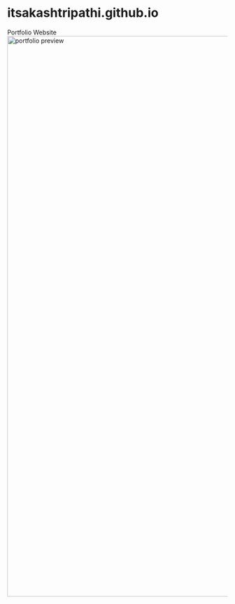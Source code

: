 # itsakashtripathi.github.io
Portfolio Website
<img width="1280" alt="portfolio preview" src="https://github.com/itsakashtripathi/itsakashtripathi.github.io/assets/98697978/f36ffe0e-f58d-4195-a70f-fb8d5f55605c">
